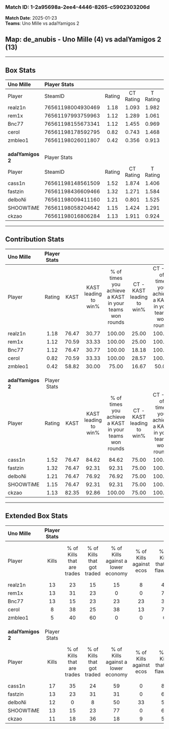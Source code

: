 ### Match ID: 1-2a95698a-2ee4-4446-8265-c5902303206d  
**Match Date**: 2025-01-23  
**Teams**: Uno Mille vs adalYamigos 2  

## **Map**: de_anubis - Uno Mille (4) vs adalYamigos 2 (13)  
---  

## Box Stats  

| **Uno Mille**     | Player Stats      |        |           |          |       |       |       |         |        |      |     |
| :- | :- | :-: | :-: | :-: | :-: | :-: | :-: | :-: | :-: | :-: | :-: |
| Player            | SteamID           | Rating | CT Rating | T Rating | KAST  |  ADR  | Kills | Assists | Deaths | K/D  | HS% |
| realz1n           | 76561198004930469 |  1.18  |   1.093   |  1.982   | 76.47 | 85.8  |  13   |    6    |   13   | 1.00 | 53  |
| rem1x             | 76561197993759963 |  1.12  |   1.289   |  1.061   | 70.59 | 67.2  |  13   |    2    |   11   | 1.18 | 30  |
| Bnc77             | 76561198155673341 |  1.12  |   1.455   |  0.969   | 76.47 | 85.0  |  13   |    6    |   15   | 0.87 |  0  |
| cerol             | 76561198178592795 |  0.82  |   0.743   |  1.468   | 70.59 | 70.1  |   8   |    4    |   13   | 0.62 | 37  |
| zmbleo1           | 76561198026011807 |  0.42  |   0.356   |  0.913   | 58.82 | 30.5  |   5   |    2    |   14   | 0.36 | 20  |
|                   |                   |        |           |          |       |       |       |         |        |      |     |
|                   |                   |        |           |          |       |       |       |         |        |      |     |
|                   |                   |        |           |          |       |       |       |         |        |      |     |
| **adalYamigos 2** | Player Stats      |        |           |          |       |       |       |         |        |      |     |
| Player            | SteamID           | Rating | CT Rating | T Rating | KAST  |  ADR  | Kills | Assists | Deaths | K/D  | HS% |
| cass1n            | 76561198148561509 |  1.52  |   1.874   |  1.406   | 76.47 | 78.7  |  17   |    1    |   7    | 2.43 | 23  |
| fastzin           | 76561198436609466 |  1.32  |   1.271   |  1.584   | 76.47 | 102.1 |  13   |    5    |   10   | 1.30 | 46  |
| delboNi           | 76561198009411160 |  1.21  |   0.801   |  1.525   | 76.47 | 93.0  |  12   |    5    |   11   | 1.09 | 83  |
| SHOOWTiME         | 76561198058204642 |  1.15  |   1.424   |  1.291   | 76.47 | 63.8  |  13   |    2    |   11   | 1.18 | 38  |
| ckzao             | 76561198016806284 |  1.13  |   1.911   |  0.924   | 82.35 | 84.9  |  11   |    8    |   13   | 0.85 | 54  |
---  

## Contribution Stats  

| **Uno Mille**     | Player Stats |       |                      |                                                        |                           |                                                             |                          |                                                            |
| :- | :-: | :-: | :-: | :-: | :-: | :-: | :-: | :-: |
| Player            |    Rating    | KAST  | KAST leading to win% | % of times you achieve a KAST in your teams won rounds | CT - KAST leading to win% | CT - % of times you achieve a KAST in your teams won rounds | T - KAST leading to win% | T - % of times you achieve a KAST in your teams won rounds |
| realz1n           |     1.18     | 76.47 |        30.77         |                         100.00                         |           25.00           |                           100.00                            |          40.00           |                           100.00                           |
| rem1x             |     1.12     | 70.59 |        33.33         |                         100.00                         |           25.00           |                           100.00                            |          50.00           |                           100.00                           |
| Bnc77             |     1.12     | 76.47 |        30.77         |                         100.00                         |           18.18           |                           100.00                            |          100.00          |                           100.00                           |
| cerol             |     0.82     | 70.59 |        33.33         |                         100.00                         |           28.57           |                           100.00                            |          40.00           |                           100.00                           |
| zmbleo1           |     0.42     | 58.82 |        30.00         |                         75.00                          |           16.67           |                            50.00                            |          50.00           |                           100.00                           |
|                   |              |       |                      |                                                        |                           |                                                             |                          |                                                            |
|                   |              |       |                      |                                                        |                           |                                                             |                          |                                                            |
|                   |              |       |                      |                                                        |                           |                                                             |                          |                                                            |
| **adalYamigos 2** | Player Stats |       |                      |                                                        |                           |                                                             |                          |                                                            |
| Player            |    Rating    | KAST  | KAST leading to win% | % of times you achieve a KAST in your teams won rounds | CT - KAST leading to win% | CT - % of times you achieve a KAST in your teams won rounds | T - KAST leading to win% | T - % of times you achieve a KAST in your teams won rounds |
| cass1n            |     1.52     | 76.47 |        84.62         |                         84.62                          |           75.00           |                           100.00                            |          88.89           |                           80.00                            |
| fastzin           |     1.32     | 76.47 |        92.31         |                         92.31                          |           75.00           |                           100.00                            |          100.00          |                           90.00                            |
| delboNi           |     1.21     | 76.47 |        76.92         |                         76.92                          |           75.00           |                           100.00                            |          77.78           |                           70.00                            |
| SHOOWTiME         |     1.15     | 76.47 |        92.31         |                         92.31                          |           75.00           |                           100.00                            |          100.00          |                           90.00                            |
| ckzao             |     1.13     | 82.35 |        92.86         |                         100.00                         |           75.00           |                           100.00                            |          100.00          |                           100.00                           |
---  

## Extended Box Stats  

| **Uno Mille**     | Player Stats |                            |                            |                                    |                         |                              |                                 |        |                             |                                     |                          |                               |                            |
| :- | :-: | :-: | :-: | :-: | :-: | :-: | :-: | :-: | :-: | :-: | :-: | :-: | :-: |
| Player            |    Kills     | % of Kills that are trades | % of Kills that got traded | % of Kills against a lower economy | % of Kills against ecos | % of Kills that are flawless | % of Kills that are close duels | Deaths | % of Deaths that get traded | % of Deaths against a lower economy | % of Deaths against ecos | % of Deaths that are flawless | % of Deaths that are close |
| realz1n           |      13      |             23             |             15             |                 15                 |            8            |              46              |                0                |   13   |             31              |                  8                  |            0             |              54               |             23             |
| rem1x             |      13      |             31             |             23             |                 0                  |            0            |              77              |                8                |   11   |             18              |                  9                  |            0             |              64               |             0              |
| Bnc77             |      13      |             15             |             23             |                 23                 |           23            |              38              |                8                |   15   |             33              |                 13                  |            7             |              67               |             0              |
| cerol             |      8       |             38             |             25             |                 38                 |           13            |              75              |               13                |   13   |             23              |                 15                  |            8             |              54               |             0              |
| zmbleo1           |      5       |             40             |             60             |                 0                  |            0            |              0               |               20                |   14   |             14              |                  7                  |            0             |              93               |             0              |
|                   |              |                            |                            |                                    |                         |                              |                                 |        |                             |                                     |                          |                               |                            |
|                   |              |                            |                            |                                    |                         |                              |                                 |        |                             |                                     |                          |                               |                            |
|                   |              |                            |                            |                                    |                         |                              |                                 |        |                             |                                     |                          |                               |                            |
| **adalYamigos 2** | Player Stats |                            |                            |                                    |                         |                              |                                 |        |                             |                                     |                          |                               |                            |
| Player            |    Kills     | % of Kills that are trades | % of Kills that got traded | % of Kills against a lower economy | % of Kills against ecos | % of Kills that are flawless | % of Kills that are close duels | Deaths | % of Deaths that get traded | % of Deaths against a lower economy | % of Deaths against ecos | % of Deaths that are flawless | % of Deaths that are close |
| cass1n            |      17      |             35             |             24             |                 59                 |            0            |              88              |                0                |   7    |             14              |                  0                  |            0             |              71               |             0              |
| fastzin           |      13      |             23             |             31             |                 31                 |            0            |              62              |                8                |   10   |             40              |                 10                  |            0             |              70               |             10             |
| delboNi           |      12      |             0              |             8              |                 50                 |           33            |              58              |                0                |   11   |             18              |                 27                  |            0             |              27               |             18             |
| SHOOWTiME         |      13      |             15             |             23             |                 77                 |            0            |              62              |               15                |   11   |             36              |                 27                  |            0             |              55               |             0              |
| ckzao             |      11      |             18             |             36             |                 18                 |            9            |              55              |                0                |   13   |             15              |                 31                  |            0             |              54               |             8              |
